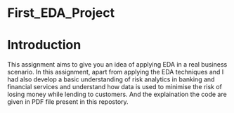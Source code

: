 # First_EDA_Project
# Introduction
This assignment aims to give you an idea of applying EDA in a real business scenario. In this assignment, apart from applying the EDA techniques and I had also develop a basic understanding of risk analytics in banking and financial services and understand how data is used to minimise the risk of losing money while lending to customers. And the explaination the code are given in PDF file present in this repostory.

